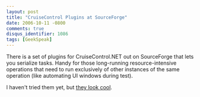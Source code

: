 ```yaml
---
layout: post
title: "CruiseControl Plugins at SourceForge"
date: 2006-10-11 -0800
comments: true
disqus_identifier: 1086
tags: [GeekSpeak]
---
```

There is a set of plugins for CruiseControl.NET out on SourceForge that
lets you serialize tasks. Handy for those long-running
resource-intensive operations that need to run exclusively of other
instances of the same operation (like automating UI windows during
test).
 
 I haven't tried them yet, but [they look
cool](http://ccnetplugins.sourceforge.net/).
